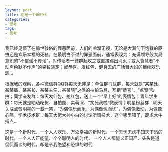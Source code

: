 ```yaml
---
layout: post
title: 这是一个新时代
categories:
- 思考
tags:
- 思考
---
```


我已经见惯了在惊世骇俗的罪恶面前，人们的冷漠无视，无论是大漏勺下饱餐的驱虫还是欢乐幸福的死猪，在最明白不过的罪恶面前，通常表现为：充满领导般大局意识的“不信谣不传谣”，对传谣者一律群起攻之或直接踢出消灭；或大智慧者“不动声色默不作声”的睿智淡定；或恭喜、发红包、健身去的广场舞大妈的继续欢乐颂...
<!--more-->
根据我的观察，各种微信群QQ群每天无非是：单位群马屁群，每天就是“某某处、某某局、某某长、某某主任、某某院”之类的拍拍马屁，互相“恭喜”、“点赞”吹拍；同学亲友群：每天发红包、抢红包，送上一个“早上好”的表情包；青年学生群：每天就是晒晒吃货、自拍图、卖萌照、“笑死我啦”微表情；明星粉丝群：明天关注点赞明星的一颦一笑，“为偶像乐而乐，为偶像忧而忧”，为偶像激动，为偶像心痛。学术技术群：每天大佬大神小白的讨论所谓技术，这个哪里错了，跪求大牛指点...

这是一个新时代，一个人人欢乐、万众幸福的新时代，一个无忧无虑不知天下愁的时代，一个人人正能量、个个聪明人的时代， 一个人人都能义正词严、头头是道侃侃而谈的时代，却是令我绝望和恐惧的时代